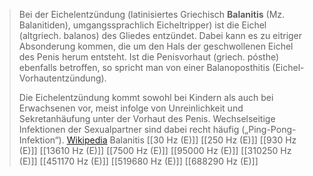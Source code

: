 > Bei der Eichelentzündung (latinisiertes Griechisch **Balanitis** (Mz. Balanitiden), umgangssprachlich Eicheltripper) ist die Eichel (altgriech. balanos) des  Gliedes entzündet. Dabei kann es zu eitriger Absonderung kommen, die um den Hals der geschwollenen Eichel des  Penis herum entsteht. Ist die Penisvorhaut (griech. pósthe) ebenfalls betroffen, so spricht man von einer Balanoposthitis (Eichel-Vorhautentzündung).
>
> Die Eichelentzündung kommt sowohl bei Kindern als auch bei Erwachsenen vor, meist infolge von Unreinlichkeit und Sekretanhäufung unter der Vorhaut des Penis. Wechselseitige Infektionen der Sexualpartner sind dabei recht häufig („Ping-Pong-Infektion“).
> [Wikipedia](https://de.wikipedia.org/wiki/Eichelentz%C3%BCndung)
Balanitis
[[30 Hz (E)]]
[[250 Hz (E)]]
[[930 Hz (E)]]
[[13610 Hz (E)]]
[[7500 Hz (E)]]
[[95000 Hz (E)]]
[[310250 Hz (E)]]
[[451170 Hz (E)]]
[[519680 Hz (E)]]
[[688290 Hz (E)]]